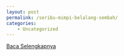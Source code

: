 ```yaml
---
layout: post
permalink: /seribu-mimpi-belalang-sembah/
categories:
    - Uncategorized
---
```


[Baca Selengkapnya](/07)